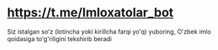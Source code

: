 # https://t.me/Imloxatolar_bot

Siz istalgan so'z (lotincha yoki kirillcha farqi yo'q) yuboring, 
O'zbek imlo qoidasiga to'g'riligini tekshirib beradi
